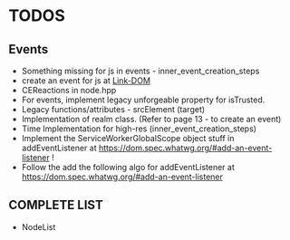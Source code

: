 # TODOS

## Events
- Something missing for js in events - inner_event_creation_steps
- create an event for js at [Link-DOM](https://dom.spec.whatwg.org/#concept-event-create)
- CEReactions in node.hpp
- For events, implement legacy unforgeable property for isTrusted.
- Legacy functions/attributes - srcElement (target)
- Implementation of realm class. (Refer to page 13 - to create an event)
- Time Implementation for high-res (inner_event_creation_steps)
- Implement the ServiceWorkerGlobalScope object stuff in addEventListener at https://dom.spec.whatwg.org/#add-an-event-listener !
- Follow the add the following algo for addEventListener at https://dom.spec.whatwg.org/#add-an-event-listener



## COMPLETE LIST
- NodeList